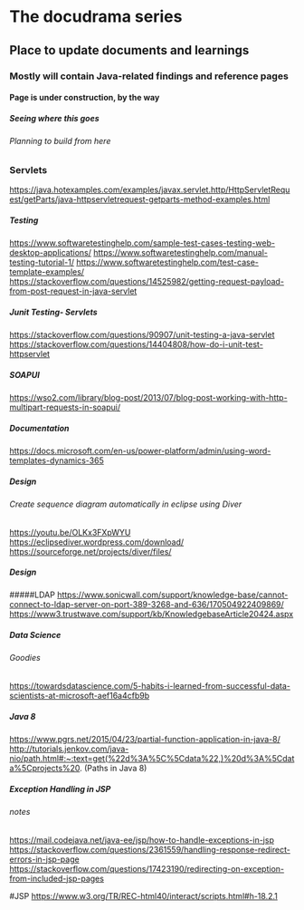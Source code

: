 # The docudrama series

## Place to update documents and learnings 
### Mostly will contain Java-related findings and reference pages
#### Page is under construction, by the way
##### Seeing where this goes
###### Planning to build from here

### Servlets
https://java.hotexamples.com/examples/javax.servlet.http/HttpServletRequest/getParts/java-httpservletrequest-getparts-method-examples.html
##### Testing
https://www.softwaretestinghelp.com/sample-test-cases-testing-web-desktop-applications/
https://www.softwaretestinghelp.com/manual-testing-tutorial-1/
https://www.softwaretestinghelp.com/test-case-template-examples/
https://stackoverflow.com/questions/14525982/getting-request-payload-from-post-request-in-java-servlet


##### Junit Testing- Servlets
https://stackoverflow.com/questions/90907/unit-testing-a-java-servlet
https://stackoverflow.com/questions/14404808/how-do-i-unit-test-httpservlet

##### SOAPUI
https://wso2.com/library/blog-post/2013/07/blog-post-working-with-http-multipart-requests-in-soapui/

##### Documentation
https://docs.microsoft.com/en-us/power-platform/admin/using-word-templates-dynamics-365

##### Design
###### Create sequence diagram automatically in eclipse using Diver

https://youtu.be/OLKx3FXpWYU
https://eclipsediver.wordpress.com/download/
https://sourceforge.net/projects/diver/files/

##### Design

#####LDAP
https://www.sonicwall.com/support/knowledge-base/cannot-connect-to-ldap-server-on-port-389-3268-and-636/170504922409869/
https://www3.trustwave.com/support/kb/KnowledgebaseArticle20424.aspx

##### Data Science
###### Goodies

https://towardsdatascience.com/5-habits-i-learned-from-successful-data-scientists-at-microsoft-aef16a4cfb9b

##### Java 8
https://www.pgrs.net/2015/04/23/partial-function-application-in-java-8/
http://tutorials.jenkov.com/java-nio/path.html#:~:text=get(%22d%3A%5C%5Cdata%22,)%20d%3A%5Cdata%5Cprojects%20. (Paths in Java 8)

##### Exception Handling in JSP
###### notes

https://mail.codejava.net/java-ee/jsp/how-to-handle-exceptions-in-jsp
https://stackoverflow.com/questions/2361559/handling-response-redirect-errors-in-jsp-page
https://stackoverflow.com/questions/17423190/redirecting-on-exception-from-included-jsp-pages




#JSP
https://www.w3.org/TR/REC-html40/interact/scripts.html#h-18.2.1


